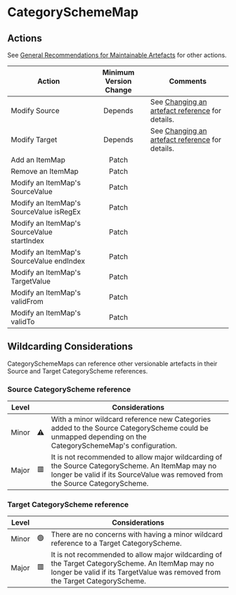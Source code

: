 # CategorySchemeMap

## Actions

See [General Recommendations for Maintainable Artefacts](../General%20Recommendations%20for%20Maintainable%20Artefacts.md) for other actions.

| Action | Minimum Version Change | Comments|
|--------|:----------------------:|---------|
| Modify Source | Depends | See [Changing an artefact reference](../General%20Recommendations%20for%20Maintainable%20Artefacts.md#changing-an-artefact-reference) for details. |
| Modify Target | Depends | See [Changing an artefact reference](../General%20Recommendations%20for%20Maintainable%20Artefacts.md#changing-an-artefact-reference) for details. |
| Add an ItemMap | Patch | |
| Remove an ItemMap | Patch| |
| Modify an ItemMap's SourceValue | Patch | |
| Modify an ItemMap's SourceValue isRegEx | Patch | |
| Modify an ItemMap's SourceValue startIndex | Patch | |
| Modify an ItemMap's SourceValue endIndex | Patch | |
| Modify an ItemMap's TargetValue | Patch | |
| Modify an ItemMap's validFrom | Patch | |
| Modify an ItemMap's validTo | Patch | |

## Wildcarding Considerations

CategorySchemeMaps can reference other versionable artefacts in their Source and Target CategoryScheme references.

### Source CategoryScheme reference

| Level |    | Considerations|
|-------|:--:|---------------|
| Minor | ⚠️ | With a minor wildcard reference new Categories added to the Source CategoryScheme could be unmapped depending on the CategorySchemeMap's configuration. |  
| Major | 🟥 | It is not recommended to allow major wildcarding of the Source CategoryScheme. An ItemMap may no longer be valid if its SourceValue was removed from the Source CategoryScheme. |  

### Target CategoryScheme reference

| Level |    | Considerations|
|-------|:--:|---------------|
| Minor | 🟢 | There are no concerns with having a minor wildcard reference to a Target CategoryScheme. |  
| Major | 🟥 | It is not recommended to allow major wildcarding of the Target CategoryScheme. An ItemMap may no longer be valid if its TargetValue was removed from the Target CategoryScheme. |
